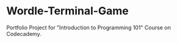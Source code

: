 # Wordle-Terminal-Game
Portfolio Project for "Introduction to Programming 101" Course on Codecademy. 
